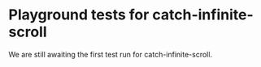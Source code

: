 # Playground tests for catch-infinite-scroll
We are still awaiting the first test run for catch-infinite-scroll.

